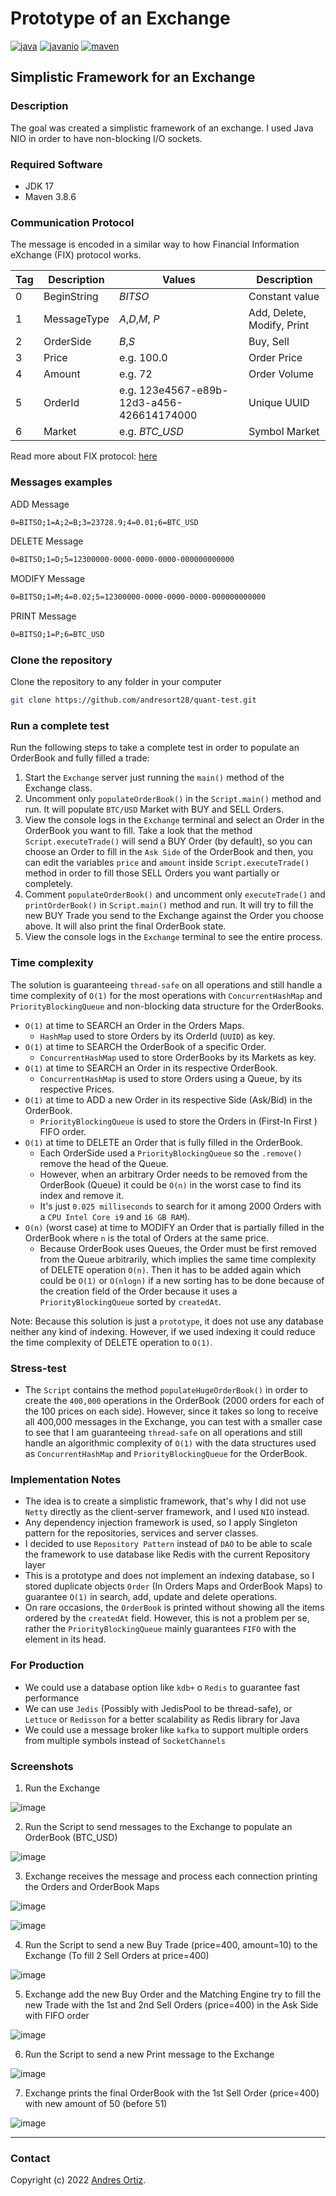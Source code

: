 Prototype of an Exchange
========================
[![java](https://img.shields.io/badge/java-17-brightgreen)](https://github.com/andresort28/quant-test)
[![javanio](https://img.shields.io/badge/java-nio-blue)](https://github.com/andresort28/quant-test)
[![maven](https://img.shields.io/badge/maven-3.8.6-yellowgreen)](https://github.com/andresort28/quant-test)

Simplistic Framework for an Exchange
---

### Description
The goal was created a simplistic framework of an exchange. I used Java NIO in order to have non-blocking I/O sockets.

### Required Software

* JDK 17
* Maven 3.8.6

### Communication Protocol

The message is encoded in a similar way to how Financial Information eXchange (FIX) protocol works.

Tag | Description | Values | Description
--- | --- | --- | ---
0 | BeginString | *BITSO* | Constant value
1 | MessageType | *A*,*D*,*M*, *P* | Add, Delete, Modify, Print
2 | OrderSide | *B*,*S* | Buy, Sell
3 | Price | e.g. 100.0 | Order Price
4 | Amount | e.g. 72 | Order Volume
5 | OrderId | e.g. 123e4567-e89b-12d3-a456-426614174000 | Unique UUID
6 | Market | e.g. *BTC_USD* | Symbol Market

Read more about FIX protocol: [here](https://www.fixtrading.org/what-is-fix/)

### Messages examples

ADD Message
```sh
0=BITSO;1=A;2=B;3=23728.9;4=0.01;6=BTC_USD
```

DELETE Message
```sh
0=BITSO;1=D;5=12300000-0000-0000-0000-000000000000
```

MODIFY Message
```sh
0=BITSO;1=M;4=0.02;5=12300000-0000-0000-0000-000000000000
```

PRINT Message
```sh
0=BITSO;1=P;6=BTC_USD
```

### Clone the repository
Clone the repository to any folder in your computer
```sh
git clone https://github.com/andresort28/quant-test.git
```

### Run a complete test
Run the following steps to take a complete test in order to populate an OrderBook and fully filled a trade:

1. Start the `Exchange` server just running the `main()` method of the Exchange class.
2. Uncomment only `populateOrderBook()` in the `Script.main()` method and run. It will populate `BTC/USD` Market with BUY and SELL Orders.
3. View the console logs in the `Exchange` terminal and select an Order in the OrderBook you want to fill. Take a look that the method `Script.executeTrade()` will send a BUY Order (by default), so you can choose an Order to fill in the `Ask Side` of the OrderBook and then, you can edit the variables `price` and `amount` inside `Script.executeTrade()` method in order to fill those SELL Orders you want partially or completely.
4. Comment `populateOrderBook()` and uncomment only `executeTrade()` and `printOrderBook()` in `Script.main()` method and run. It will try to fill the new BUY Trade you send to the Exchange against the Order you choose above. It will also print the final OrderBook state.
5. View the console logs in the `Exchange` terminal to see the entire process.

### Time complexity
The solution is guaranteeing `thread-safe` on all operations and still handle a time complexity of `O(1)` for the most operations with `ConcurrentHashMap` and `PriorityBlockingQueue` and non-blocking data structure for the OrderBooks.

- `O(1)` at time to SEARCH an Order in the Orders Maps.
  - `HashMap` used to store Orders by its OrderId (`UUID`) as key.
- `O(1)` at time to SEARCH the OrderBook of a specific Order. 
  - `ConcurrentHashMap` used to store OrderBooks by its Markets as key. 
- `O(1)` at time to SEARCH an Order in its respective OrderBook. 
  - `ConcurrentHashMap` is used to store Orders using a Queue, by its respective Prices.
- `O(1)` at time to ADD a new Order in its respective Side (Ask/Bid) in the OrderBook. 
  - `PriorityBlockingQueue` is used to store the Orders in (First-In First ) FIFO order.
- `O(1)` at time to DELETE an Order that is fully filled in the OrderBook. 
  - Each OrderSide used a `PriorityBlockingQueue` so the `.remove()` remove the head of the Queue. 
  - However, when an arbitrary Order needs to be removed from the OrderBook (Queue) it could be `O(n)` in the worst case to find its index and remove it. 
  - It's just `0.025 milliseconds` to search for it among 2000 Orders with a `CPU Intel Core i9` and `16 GB RAM`).
- `O(n)` (worst case) at time to MODIFY an Order that is partially filled in the OrderBook where `n` is the total of Orders at the same price. 
  - Because OrderBook uses Queues, the Order must be first removed from the Queue arbitrarily, which implies the same time complexity of DELETE operation `O(n)`. Then it has to be added again which could be `O(1)` or `O(nlogn)` if a new sorting has to be done because of the creation field of the Order because it uses a `PriorityBlockingQueue` sorted by `createdAt`.

Note: Because this solution is just a `prototype`, it does not use any database neither any kind of indexing. However, if we used indexing it could reduce the time complexity of DELETE operation to `O(1)`.

### Stress-test
- The `Script` contains the method `populateHugeOrderBook()` in order to create the `400,000` operations in the OrderBook (2000 orders for each of the 100 prices on each side). However, since it takes so long to receive all 400,000 messages in the Exchange, you can test with a smaller case to see that I am guaranteeing `thread-safe` on all operations and still handle an algorithmic complexity of `O(1)` with the data structures used as `ConcurrentHashMap` and `PriorityBlockingQueue` for the OrderBook.

### Implementation Notes
- The idea is to create a simplistic framework, that's why I did not use `Netty` directly as the client-server framework, and I used `NIO` instead.
- Any dependency injection framework is used, so I apply Singleton pattern for the repositories, services and server classes.
- I decided to use `Repository Pattern` instead of `DAO` to be able to scale the framework to use database like Redis with the current Repository layer
- This is a prototype and does not implement an indexing database, so I stored duplicate objects `Order` (In Orders Maps and OrderBook Maps) to guarantee `O(1)` in search, add, update and delete operations.
- On rare occasions, the `OrderBook` is printed without showing all the items ordered by the `createdAt` field. However, this is not a problem per se, rather the `PriorityBlockingQueue` mainly guarantees `FIFO` with the element in its head.

### For Production 
- We could use a database option like `kdb+` o `Redis` to guarantee fast performance
- We can use `Jedis` (Possibly with JedisPool to be thread-safe), or `Lettuce` or `Redisson` for a better scalability as Redis library for Java
- We could use a message broker like `kafka` to support multiple orders from multiple symbols instead of `SocketChannels` 

### Screenshots

1. Run the Exchange

![image](https://user-images.githubusercontent.com/10570609/182946588-d88d2e2d-6cac-4cbb-80a5-2256313a4c29.png)

2. Run the Script to send messages to the Exchange to populate an OrderBook (BTC_USD)

![image](https://user-images.githubusercontent.com/10570609/182946880-30079f53-6aff-4aaf-a047-ebf7238e8680.png)

3. Exchange receives the message and process each connection printing the Orders and OrderBook Maps

![image](https://user-images.githubusercontent.com/10570609/182947902-78a49c84-bf25-4631-ae96-3d2759fc0b94.png)

![image](https://user-images.githubusercontent.com/10570609/182948049-c0a37a6b-3695-4dde-887c-c257685d8acf.png)

4. Run the Script to send a new Buy Trade (price=400, amount=10) to the Exchange (To fill 2 Sell Orders at price=400)

![image](https://user-images.githubusercontent.com/10570609/182948885-aa14c95e-d2ce-481c-80ba-01a84964ff76.png)

5. Exchange add the new Buy Order and the Matching Engine try to fill the new Trade with the 1st and 2nd Sell Orders (price=400) in the Ask Side with FIFO order

![image](https://user-images.githubusercontent.com/10570609/182949471-55a754a0-8e61-4e5f-81c6-6b15062d6096.png)

6. Run the Script to send a new Print message to the Exchange

![image](https://user-images.githubusercontent.com/10570609/182949108-eb252a14-d6c6-44b5-920f-bf71e544e5a9.png)

7. Exchange prints the final OrderBook with the 1st Sell Order (price=400) with new amount of 50 (before 51)

![image](https://user-images.githubusercontent.com/10570609/182949578-9e8b1457-981d-4607-8ca6-64e827b91d1b.png)

---

### Contact

Copyright (c) 2022 [Andres Ortiz](https://www.linkedin.com/in/andresortiz28).  
